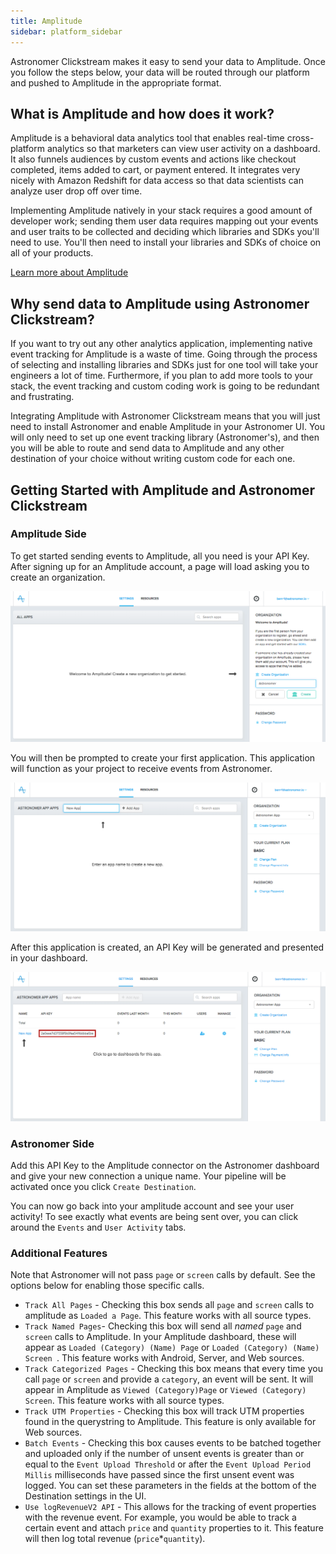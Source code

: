 ```yaml
---
title: Amplitude
sidebar: platform_sidebar
---
```


Astronomer Clickstream makes it easy to send your data to Amplitude. Once you follow the steps below, your data will be routed through our platform and pushed to Amplitude in the appropriate format.

## What is Amplitude and how does it work?

Amplitude is a behavioral data analytics tool that enables real-time cross-platform analytics so that marketers can view user activity on a dashboard. It also funnels audiences by custom events and actions like checkout completed, items added to cart, or payment entered. It integrates very nicely with Amazon Redshift for data access so that data scientists can analyze user drop off over time.

Implementing Amplitude natively in your stack requires a good amount of developer work; sending them user data requires mapping out your events and user traits to be collected and deciding which libraries and SDKs you'll need to use. You'll then need to install your libraries and SDKs of choice on all of your products.

[Learn more about Amplitude](https://amplitude.com/)

## Why send data to Amplitude using Astronomer Clickstream?

If you want to try out any other analytics application, implementing native event tracking for Amplitude is a waste of time. Going through the process of selecting and installing libraries and SDKs just for one tool will take your engineers a lot of time. Furthermore, if you plan to add more tools to your stack, the event tracking and custom coding work is going to be redundant and frustrating.

Integrating Amplitude with Astronomer Clickstream means that you will just need to install Astronomer and enable Amplitude in your Astronomer UI. You will only need to set up one event tracking library (Astronomer's), and then you will be able to route and send data to Amplitude and any other destination of your choice without writing custom code for each one.

## Getting Started with Amplitude and Astronomer Clickstream

### Amplitude Side

To get started sending events to Amplitude, all you need is your API Key. After signing up for an Amplitude account, a page will load asking you to create an organization.

![amplitude1](../../../images/amplitude1.png)

You will then be prompted to create your first application. This application will function as your project to receive events from Astronomer.

![amplitude2](../../../images/amplitude2.png)

After this application is created, an API Key will be generated and presented in your dashboard.

![amplitude3](../../../images/amplitude3.png)

### Astronomer Side

Add this API Key to the Amplitude connector on the Astronomer dashboard and give your new connection a unique name. Your pipeline will be activated once you click `Create Destination`.

You can now go back into your amplitude account and see your user activity! To see exactly what events are being sent over, you can click around the `Events` and `User Activity` tabs.

### Additional Features

Note that Astronomer will not pass `page` or `screen` calls by default. See the options below for enabling those specific calls.

* `Track All Pages` - Checking this box sends all `page` and `screen` calls to amplitude as `Loaded a Page`. This feature works with all source types.
* `Track Named Pages`- Checking this box will send all *named* `page` and `screen` calls to Amplitude. In your Amplitude dashboard, these will appear as `Loaded (Category) (Name) Page` or `Loaded (Category) (Name) Screen `. This feature works with Android, Server, and Web sources.
* `Track Categorized Pages` - Checking this box means that every time you call `page` or `screen` and provide a `category`, an event will be sent. It will appear in Amplitude as `Viewed (Category)Page` or `Viewed (Category) Screen`. This feature works with all source types.
* `Track UTM Properties` - Checking this box will track UTM properties found in the querystring to Amplitude. This feature is only available for Web sources.
* `Batch Events` - Checking this box causes events to be batched together and uploaded only if the number of unsent events is greater than or equal to the `Event Upload Threshold` or after the `Event Upload Period Millis` milliseconds have passed since the first unsent event was logged. You can set these parameters in the fields at the bottom of the Destination settings in the UI.
* `Use logRevenueV2 API` - This allows for the tracking of event properties with the revenue event. For example, you would be able to track a certain event and attach `price` and `quantity` properties to it. This feature will then log total revenue (`price`*`quantity`). 

